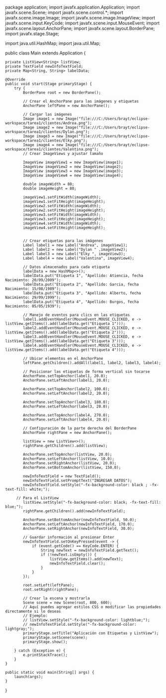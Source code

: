 package application;
import javafx.application.Application;
import javafx.scene.Scene;
import javafx.scene.control.*;
import javafx.scene.image.Image;
import javafx.scene.image.ImageView;
import javafx.scene.input.KeyCode;
import javafx.scene.input.MouseEvent;
import javafx.scene.layout.AnchorPane;
import javafx.scene.layout.BorderPane;
import javafx.stage.Stage;

import java.util.HashMap;
import java.util.Map;

public class Main extends Application {

    private ListView<String> listView;
    private TextField newInfoTextField;
    private Map<String, String> labelData;

    @Override
    public void start(Stage primaryStage) {
        try {
            BorderPane root = new BorderPane();

            // Crear el AnchorPane para las imágenes y etiquetas
            AnchorPane leftPane = new AnchorPane();

            // Cargar las imágenes
            Image image1 = new Image("file:///C:/Users/brayt/eclipse-workspace/tarea1/clientes/Andrea.png");
            Image image2 = new Image("file:///C:/Users/brayt/eclipse-workspace/tarea1/clientes/Dylan.png");
            Image image3 = new Image("file:///C:/Users/brayt/eclipse-workspace/tarea1/clientes/Elky.png");
            Image image4 = new Image("file:///C:/Users/brayt/eclipse-workspace/tarea1/clientes/Valentina.png");
            // Crear ImageViews y ajustar tamaño
            
            ImageView imageView1 = new ImageView(image1);
            ImageView imageView2 = new ImageView(image2);
            ImageView imageView3 = new ImageView(image3);
            ImageView imageView4 = new ImageView(image4);

            double imageWidth = 80;
            double imageHeight = 80;

            imageView1.setFitWidth(imageWidth);
            imageView1.setFitHeight(imageHeight);
            imageView2.setFitWidth(imageWidth);
            imageView2.setFitHeight(imageHeight);
            imageView3.setFitWidth(imageWidth);
            imageView3.setFitHeight(imageHeight);
            imageView4.setFitWidth(imageWidth);
            imageView4.setFitHeight(imageHeight);


            // Crear etiquetas para las imágenes
            Label label1 = new Label("Andrea", imageView1);
            Label label2 = new Label("Dylan " ,imageView2);
            Label label3 = new Label("Elky ", imageView3);
            Label label4 = new Label("Valentina", imageView4);

            // Datos almacenados para cada etiqueta
            labelData = new HashMap<>();
            labelData.put("Etiqueta 1", "Apellido: Atiencia, fecha Nacimiento: 20/09/2009");
            labelData.put("Etiqueta 2", "Apellido: Garcia, fecha Nacimiento: 15/08/1989");
            labelData.put("Etiqueta 3", "Apellido: Alberto, fecha Nacimiento: 29/09/1999");
            labelData.put("Etiqueta 4", "Apellido: Burgos, fecha Nacimiento: 05/05/1939");
            
            // Manejo de eventos para clics en las etiquetas
            label1.addEventHandler(MouseEvent.MOUSE_CLICKED, e -> listView.getItems().add(labelData.get("Etiqueta 1")));
            label2.addEventHandler(MouseEvent.MOUSE_CLICKED, e -> listView.getItems().add(labelData.get("Etiqueta 2")));
            label3.addEventHandler(MouseEvent.MOUSE_CLICKED, e -> listView.getItems().add(labelData.get("Etiqueta 3")));
            label4.addEventHandler(MouseEvent.MOUSE_CLICKED, e -> listView.getItems().add(labelData.get("Etiqueta 4")));

            // Ubicar elementos en el AnchorPane
            leftPane.getChildren().addAll(label1, label2, label3, label4);

            // Posicionar las etiquetas de forma vertical sin tocarse
            AnchorPane.setTopAnchor(label1, 20.0);
            AnchorPane.setLeftAnchor(label1, 20.0);

            AnchorPane.setTopAnchor(label2, 100.0);
            AnchorPane.setLeftAnchor(label2, 20.0);

            AnchorPane.setTopAnchor(label3, 180.0);
            AnchorPane.setLeftAnchor(label3, 20.0);

            AnchorPane.setTopAnchor(label4, 270.0);
            AnchorPane.setLeftAnchor(label4, 20.0);

            // Configuración de la parte derecha del BorderPane
            AnchorPane rightPane = new AnchorPane();

            listView = new ListView<>();
            rightPane.getChildren().add(listView);
            
            AnchorPane.setTopAnchor(listView, 20.0);
            AnchorPane.setLeftAnchor(listView, 10.0);
            AnchorPane.setRightAnchor(listView, 20.0);
            AnchorPane.setBottomAnchor(listView, 150.0);

            newInfoTextField = new TextField();
            newInfoTextField.setPromptText("INGRESAR DATOS");
            newInfoTextField.setStyle("-fx-background-color: black ; -fx-text-fill: white;");

         // Para el ListView
            listView.setStyle("-fx-background-color: black; -fx-text-fill: blue;");
            rightPane.getChildren().add(newInfoTextField);

            AnchorPane.setBottomAnchor(newInfoTextField, 50.0);
            AnchorPane.setLeftAnchor(newInfoTextField, 170.0);
            AnchorPane.setRightAnchor(newInfoTextField, 30.0);

            // Guardar información al presionar Enter
            newInfoTextField.setOnKeyPressed(event -> {
                if (event.getCode() == KeyCode.ENTER) {
                    String newText = newInfoTextField.getText();
                    if (!newText.isEmpty()) {
                        listView.getItems().add(newText);
                        newInfoTextField.clear();
                    }
                }
            });

            root.setLeft(leftPane);
            root.setRight(rightPane);

            // Crear la escena y mostrarla
            Scene scene = new Scene(root, 800, 600);
            // Aquí puedes agregar estilos CSS o modificar las propiedades directamente si lo deseas
            // Ejemplo:
            // listView.setStyle("-fx-background-color: lightblue;");
            // newInfoTextField.setStyle("-fx-background-color: lightgray;");
            primaryStage.setTitle("Aplicación con Etiquetas y ListView");
            primaryStage.setScene(scene);
            primaryStage.show();

        } catch (Exception e) {
            e.printStackTrace();
        }
    }

    public static void main(String[] args) {
        launch(args);
    }

}
